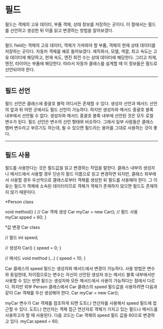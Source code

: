 # 필드

필드는 객체의 고유 데이터, 부품 객체, 상태 정보를 저장하는 곳이다. 이 절에서는 필드를 선언하고 생성한 뒤 이를 읽고 변경하는 방법을 알아보겠다.

---
필드 field는 객체의 고유 데이터, 객체가 가져와야 할 부품, 객체의 현재 상태 데이터를 저장하는 곳이다. 자동차 객체를 예로 들어보겠다.
제작회사, 모델, 색깔, 최고 속도는 고유 데이터에 해당하고, 현재 속도, 엔진 회전 수는 상태 데이터에 해당한다. 그리고 차제, 엔진, 타이어는 부품에
해당한다. 따라서 자동차 클래스를 설계할 때 이 정보들은 필드로 선언되어야 한다.

---
## 필드 선언

필드 선언은 클래스에 중괄호 블럭 어디서든 존재할 수 있다. 생성자 선언과 메서드 선언의 앞과 뒤 어떤 곳에서도 필드 선언이 가능하다.
하지만 생성자와 메서드 중괄호 블록 내부에서 선언될 수 없다. 생성자와 메서드 중괄호 블록 내부에 선언된 것은 모두 로컬 변수가 된다.
필드 선언은 변수의 선언 형태와 비슷하다. 그래서 일부 사람들은 클래스 멤버 변수라고 부르기도 하는데, 될 수 있으면 필드라는 용어를 그대로 사용하는 
것이 좋다.

---
## 필드 사용

필드를 사용한다는 것은 필드값을 읽고 변경하는 작업을 말한다. 클래스 내부의 생성자나 메서드에서 사용할 경우 단순히 필드 이름으로 읽고 변경하면
되지만, 클래스 외부에서 사용할 경우 우선적으로 클래스로부터 객체를 생성한 뒤 필드를 사용해야 한다. 그 이유는 필드가 객체에 소속된 데이터이므로 객체가
객체가 존재하지 않으면 필드도 존재하지 않기 때문이다.

*Person class

void method() {
    // Car 객체 생성
    Car myCar = new Car();
    // 필드 사용
    myCar.spped = 60;
}

*값 변경
Car class

// 필드
int speed;

// 생성자
Car() {
    speed = 0;
}

// 메서드
void method (...) {
    speed = 10;
}

Car 클래스의 speed 필드는 생성자와 메서드에서 변경이 가능하다. 사용 방법은 변수와 동일한데, 차이점으로는 변수는 자신이 선언된 생성자 또는 
메서드 블록 내부에서만 사용할 수 있는 반면 필드는 생성자와 모든 메서드에서 사용이 가능하다는 점에서 다르다. 하지만 외부 Person 클래스에서 Car 
클래스의 speed 필드값을 사용하려면 다음과 같이 Car 객체를 우선 생성해야 한다.
Car myCar = new Car();

myCar 변수가 Car 객체를 참조하게 되면 도트(.) 연산자를 사용해서 speed 필드에 접근할 수 있다. 도트(.) 연산자는 객체 접근 연산자로 객체가 가지고
있는 필드나 메서드를 사용하고자 할 때 사용된다. 다음 코드는 Car 객체의 speed 필드 값을 60으로 변경하고 있다.
myCar.speed = 60;